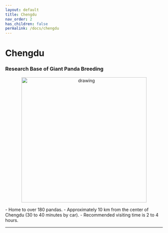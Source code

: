 ```yaml
---
layout: default
title: Chengdu
nav_order: 2
has_children: false
permalink: /docs/chengdu
---
```


# Chengdu

### Research Base of Giant Panda Breeding
<p>
    <center><img src="/blog/tree/main/assets/img/chengdu-panda-base.png" alt="drawing" width="400"/></center>
</p>
- Home to over 180 pandas. 
- Approximately 10 km from the center of Chengdu (30 to 40 minutes by car). 
- Recommended visiting time is 2 to 4 hours.

***
